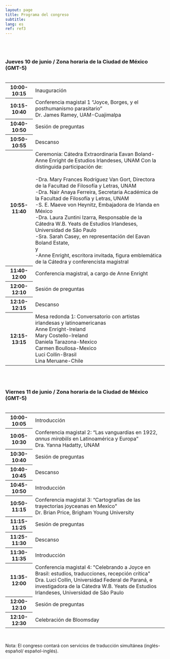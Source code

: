 ```yaml
---
layout: page
title: Programa del congreso
subtitle:
lang: es
ref: ref3
---
```


<body>
<br>
<br>
<h3>Jueves 10 de junio / Zona horaria de la Ciudad de México (GMT-5)<br><br></h3>
  <table>
    <tr>
      <th>10:00-10:15</th>
      <td colspan="4" rowspan="1">Inauguración</td>
    </tr>
    <tr>
      <th>10:15-10:40</th>
      <td colspan="4" rowspan="1">Conferencia magistal 1<span>
      “Joyce, Borges, y el posthumanismo parasitario”<br>
      Dr. James Ramey, UAM-Cuajimalpa</span></td>
    </tr>
    <tr>
      <th>10:40-10:50</th>
      <td colspan="4">Sesión de preguntas</td>
    </tr>
    <tr>
      <th>10:50-10:55</th>
      <td colspan="4">Descanso</td>
    </tr>
    <tr>
      <th>10:55-11:40</th>
      <td rowspan="1">Ceremonia: Cátedra Extraordinaria Eavan Boland-Anne Enright de Estudios Irlandeses, UNAM
      <span>
      Con la distinguida participación de:<br><br>
      -Dra. Mary Frances Rodríguez Van Gort, Directora de la Facultad de Filosofía y Letras, UNAM<br>
      -Dra. Nair Anaya Ferreira, Secretaria Académica de la Facultad de Filosofía y Letras, UNAM<br>
      -S. E. Maeve von Heynitz, Embajadora de Irlanda en México<br>
      -Dra. Laura Zuntini Izarra, Responsable de la Cátedra W.B. Yeats de Estudios Irlandeses, Universidad de São Paulo<br>
      -Sra. Sarah Casey, en representación del Eavan Boland Estate,<br>
      y<br>
      -Anne Enright, escritora invitada, figura emblemática de la Cátedra y conferencista magistral
      </span></td>
    </tr>
    <tr>
      <th>11:40-12:00</th>
      <td rowspan="1">Conferencia magistral, a cargo de Anne Enright</td>
    </tr>
    <tr>
      <th>12:00-12:10</th>
      <td rowspan="1">Sesión de preguntas</td>
    </tr>
    <tr>
      <th>12:10-12:15</th>
      <td rowspan="1">Descanso</td>
    </tr>
    <tr>
      <th>12:15-13:15</th>
      <td rowspan="1">Mesa redonda 1: Conversatorio con artistas irlandesas y latinoamericanas<br>
      <span>Anne Enright-Ireland<br>
      Mary Costello-Ireland<br>
      Daniela Tarazona-Mexico<br>
      Carmen Boullosa-Mexico<br>
      Luci Collin-Brasil<br>
      Lina Meruane-Chile</span></td>
    </tr>
</table>


<br><br>
<h3>Viernes 11 de junio / Zona horaria de la Ciudad de México (GMT-5)<br><br></h3>


<table>
  <tr>
    <th>10:00-10:05</th>
    <td colspan="4" rowspan="1">Introducción</td>
  </tr>
  <tr>
    <th>10:05-10:30</th>
    <td colspan="4" rowspan="1">Conferencia magistal 2:<span>
    “Las vanguardias en 1922, <i>annus mirabilis</i> en Latinoamérica y Europa”<br>
    Dra. Yanna Hadatty, UNAM</span></td>
  </tr>
  <tr>
    <th>10:30-10:40</th>
    <td colspan="4">Sesión de preguntas</td>
  </tr>
  <tr>
    <th>10:40-10:45</th>
    <td colspan="4">Descanso</td>
  </tr>
  <tr>
    <th>10:45-10:50</th>
    <td colspan="4">Introducción</td>
  </tr>
  <tr>
    <th>10:50-11:15</th>
    <td rowspan="1">Conferencia magistal 3:<span>
    “Cartografías de las trayectorias joyceanas en Mexico"<br>
    Dr. Brian Price, Brigham Young University
    </span></td>
  </tr>
  <tr>
    <th>11:15-11:25</th>
    <td colspan="4">Sesión de preguntas</td>
  </tr>
  <tr>
    <th>11:25-11:30</th>
    <td rowspan="1">Descanso</td>
  </tr>
  <tr>
    <th>11:30-11:35</th>
    <td rowspan="1">Introducción</td>
  </tr>
  <tr>
    <th>11:35-12:00</th>
    <td rowspan="1">Conferencia magistal 4:<span>
    "Celebrando a Joyce en Brasil: estudios, traducciones, recepción crítica"<br>
    Dra. Luci Collin, Universidad Federal de Paraná, e investigadora de la Cátedra W.B. Yeats de Estudios Irlandeses, Universidad de São Paulo
    </span></td>
  </tr>
  <tr>
    <th>12:00-12:10</th>
    <td rowspan="1">Sesión de preguntas</td>
  </tr>
  <tr>
    <th>12:10-12:30</th>
    <td rowspan="1">Celebración de Bloomsday</td>
  </tr>
</table>

<br>
<p>Nota: El congreso contará con servicios de traducción simultánea (inglés-español/ español-inglés).</p>
  </body>
